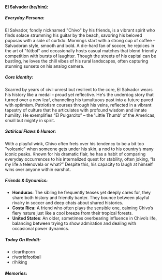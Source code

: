 #### El Salvador (he/him):

##### Everyday Persona:

El Salvador, fondly nicknamed "Chivo" by his friends, is a vibrant spirit who finds solace strumming his guitar by the beach, savoring his beloved pupusas with a side of curtido. Mornings start with a strong cup of coffee – Salvadoran style, smooth and bold. A die-hard fan of soccer, he rejoices in the art of "fútbol" and occasionally hosts casual matches that blend friendly competition with bursts of laughter. Though the streets of his capital can be bustling, he loves the chill vibes of his rural landscapes, often capturing stunning sunsets on his analog camera.

##### Core Identity:

Scarred by years of civil unrest but resilient to the core, El Salvador wears his history like a medal – proud yet reflective. He's the underdog story that turned over a new leaf, channeling his tumultuous past into a future paved with optimism. Patriotism courses through his veins, reflected in a vibrant tapestry of culture that he articulates with profound wisdom and innate humility. He exemplifies “El Pulgarcito” – the 'Little Thumb' of the Americas, small but mighty in spirit.

##### Satirical Flaws & Humor:

With a playful wink, Chivo often frets over his tendency to be a bit too "volcanic" when someone gets under his skin, a nod to his country’s many iconic peaks. Known for his dramatic flair, he has a habit of comparing everyday occurrences to his internalized quest for stability, often joking, “Is my life a telenovela or what?” Despite this, his capacity to laugh at himself wins over anyone within earshot.

##### Friends & Dynamics:

- **Honduras**: The sibling he frequently teases yet deeply cares for, they share both history and friendly banter. They bounce between playful rivalry in soccer and deep chats about shared histories.
- **Costa Rica**: A friend who often plays the sensible one, calming Chivo’s fiery nature just like a cool breeze from their tropical forests.
- **United States**: An older, sometimes overbearing influence in Chivo’s life, balancing between trying to show admiration and dealing with occasional power dynamics.

##### Today On Reddit:

- r/earthporn
- r/worldfootball
- r/hiking

##### Memories:


